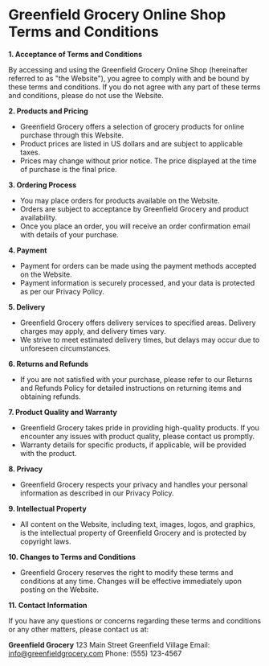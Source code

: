 # Greenfield Grocery Online Shop Terms and Conditions

**1. Acceptance of Terms and Conditions**

By accessing and using the Greenfield Grocery Online Shop (hereinafter referred to as "the Website"), you agree to comply with and be bound by these terms and conditions. If you do not agree with any part of these terms and conditions, please do not use the Website.

**2. Products and Pricing**

- Greenfield Grocery offers a selection of grocery products for online purchase through this Website.
- Product prices are listed in US dollars and are subject to applicable taxes.
- Prices may change without prior notice. The price displayed at the time of purchase is the final price.

**3. Ordering Process**

- You may place orders for products available on the Website.
- Orders are subject to acceptance by Greenfield Grocery and product availability.
- Once you place an order, you will receive an order confirmation email with details of your purchase.

**4. Payment**

- Payment for orders can be made using the payment methods accepted on the Website.
- Payment information is securely processed, and your data is protected as per our Privacy Policy.

**5. Delivery**

- Greenfield Grocery offers delivery services to specified areas. Delivery charges may apply, and delivery times vary.
- We strive to meet estimated delivery times, but delays may occur due to unforeseen circumstances.

**6. Returns and Refunds**

- If you are not satisfied with your purchase, please refer to our Returns and Refunds Policy for detailed instructions on returning items and obtaining refunds.

**7. Product Quality and Warranty**

- Greenfield Grocery takes pride in providing high-quality products. If you encounter any issues with product quality, please contact us promptly.
- Warranty details for specific products, if applicable, will be provided with the product.

**8. Privacy**

- Greenfield Grocery respects your privacy and handles your personal information as described in our Privacy Policy.

**9. Intellectual Property**

- All content on the Website, including text, images, logos, and graphics, is the intellectual property of Greenfield Grocery and is protected by copyright laws.

**10. Changes to Terms and Conditions**

- Greenfield Grocery reserves the right to modify these terms and conditions at any time. Changes will be effective immediately upon posting on the Website.

**11. Contact Information**

If you have any questions or concerns regarding these terms and conditions or any other matters, please contact us at:

**Greenfield Grocery**
123 Main Street
Greenfield Village
Email: info@greenfieldgrocery.com
Phone: (555) 123-4567
